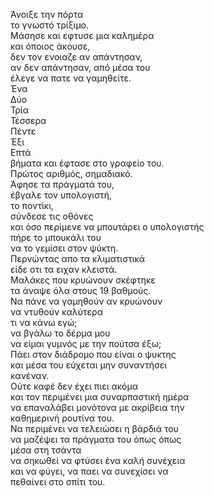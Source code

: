 Άνοιξε την πόρτα\
το γνωστό τρίξιμο.\
Μάσησε και εφτυσε μια καλημέρα\
και όποιος άκουσε,\
δεν τον ενοιαζε αν απάντησαν,\
αν δεν απάντησαν, από μέσα του\
έλεγε να πατε να γαμηθείτε.\
Ένα\
Δύο\
Τρία\
Τέσσερα\
Πέντε\
Έξι\
Επτά\
βήματα και έφτασε στο γραφείο του.\
Πρώτος αριθμός, σημαδιακό.\
Άφησε τα πράγματά του,\
έβγαλε τον υπολογιστή,\
το ποντίκι,\
σύνδεσε τις οθόνες\
και όσο περίμενε να μπουτάρει ο υπολογιστής\
πήρε το μπουκάλι του\
να το γεμίσει στον ψύκτη.\
Περνώντας απο τα κλιματιστικά\
είδε οτι τα ειχαν κλειστά.\
Μαλάκες που κρυώνουν σκέφτηκε\
τα άναψε όλα στους 19 βαθμούς.\
Να πάνε να γαμηθούν αν κρυώνουν\
να ντυθούν καλύτερα\
τι να κάνω εγώ;\
να βγάλω το δέρμα μου\
να είμαι γυμνός με την πούτσα έξω;\
Πάει στον διάδρομο που είναι ο ψυκτης\
και μέσα του εύχεται μην συναντήσει\
κανέναν.\
Ούτε καφέ δεν έχει πιει ακόμα\
και τον περιμένει μια συναρπαστική ημέρα\
να επαναλάβει μονότονα με ακρίβεια την\
καθημερινή ρουτίνα του.\
Να περιμένει να τελειώσει η βάρδιά του\
να μαζέψει τα πράγματα του όπως όπως\
μέσα στη τσάντα\
να σηκωθεί να φτύσει ένα καλή συνέχεια\
και να φύγει, να παει να συνεχίσει να \
πεθαίνει στο σπίτι του.

